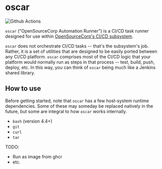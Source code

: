 # oscar

<!-- badges: start -->
![Github Actions](https://github.com/opensourcecorp/oscar/actions/workflows/main.yaml/badge.svg)
<!-- badges: end -->

`oscar` ("OpenSourceCorp Automation Runner") is a CI/CD task runner designed for use within
[OpenSourceCorp's CI/CD subsystem](https://github.com/opensourcecorp/osc-infra/tree/main/cicd).

`oscar` does not orchestrate CI/CD tasks -- that's the subsystem's job. Rather, it is a set of
utilities that are designed to be easily ported between any CI/CD platform. `oscar` comprises most
of the CI/CD logic that your platform would normally run as steps in that process -- test, build,
push, deploy, etc. In this way, you can think of `oscar` being much like a Jenkins shared library.

## How to use

Before getting started, note that `oscar` has a few host-system runtime dependencies. Some of these
may someday be replaced natively in the future, but some are integral to how `oscar` works
internally.

* `bash` (version 4.4+)
* `git`
* `curl`
* `tar`

TODO:

* Run as image from ghcr
* etc.
